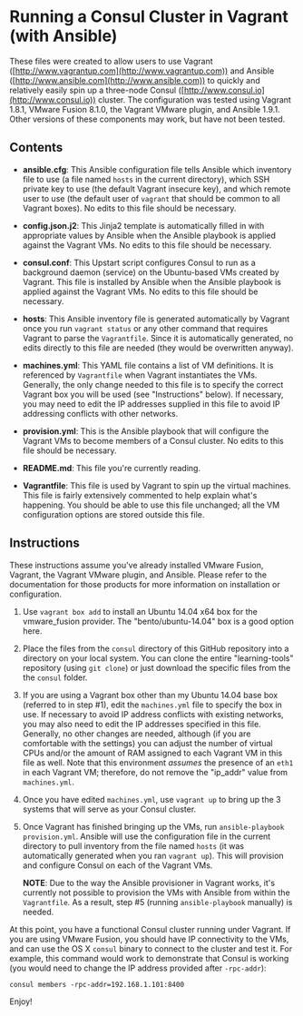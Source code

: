 # Running a Consul Cluster in Vagrant (with Ansible)

These files were created to allow users to use Vagrant ([http://www.vagrantup.com](http://www.vagrantup.com)) and Ansible ([http://www.ansible.com](http://www.ansible.com)) to quickly and relatively easily spin up a three-node Consul ([http://www.consul.io](http://www.consul.io)) cluster. The configuration was tested using Vagrant 1.8.1, VMware Fusion 8.1.0, the Vagrant VMware plugin, and Ansible 1.9.1. Other versions of these components may work, but have not been tested.

## Contents

* **ansible.cfg**: This Ansible configuration file tells Ansible which inventory file to use (a file named `hosts` in the current directory), which SSH private key to use (the default Vagrant insecure key), and which remote user to use (the default user of `vagrant` that should be common to all Vagrant boxes). No edits to this file should be necessary.

* **config.json.j2**: This Jinja2 template is automatically filled in with appropriate values by Ansible when the Ansible playbook is applied against the Vagrant VMs. No edits to this file should be necessary.

* **consul.conf**: This Upstart script configures Consul to run as a background daemon (service) on the Ubuntu-based VMs created by Vagrant. This file is installed by Ansible when the Ansible playbook is applied against the Vagrant VMs. No edits to this file should be necessary.

* **hosts**: This Ansible inventory file is generated automatically by Vagrant once you run `vagrant status` or any other command that requires Vagrant to parse the `Vagrantfile`. Since it is automatically generated, no edits directly to this file are needed (they would be overwritten anyway).

* **machines.yml**: This YAML file contains a list of VM definitions. It is referenced by `Vagrantfile` when Vagrant instantiates the VMs. Generally, the only change needed to this file is to specify the correct Vagrant box you will be used (see "Instructions" below). If necessary, you may need to edit the IP addresses supplied in this file to avoid IP addressing conflicts with other networks.

* **provision.yml**: This is the Ansible playbook that will configure the Vagrant VMs to become members of a Consul cluster. No edits to this file should be necessary.

* **README.md**: This file you're currently reading.

* **Vagrantfile**: This file is used by Vagrant to spin up the virtual machines. This file is fairly extensively commented to help explain what's happening. You should be able to use this file unchanged; all the VM configuration options are stored outside this file.

## Instructions

These instructions assume you've already installed VMware Fusion, Vagrant, the Vagrant VMware plugin, and Ansible. Please refer to the documentation for those products for more information on installation or configuration.

1. Use `vagrant box add` to install an Ubuntu 14.04 x64 box for the vmware_fusion provider. The "bento/ubuntu-14.04" box is a good option here.

2. Place the files from the `consul` directory of this GitHub repository into a directory on your local system. You can clone the entire "learning-tools" repository (using `git clone`) or just download the specific files from the the `consul` folder.

3. If you are using a Vagrant box other than my Ubuntu 14.04 base box (referred to in step #1), edit the `machines.yml` file to specify the box in use. If necessary to avoid IP address conflicts with existing networks, you may also need to edit the IP addresses specified in this file. Generally, no other changes are needed, although (if you are comfortable with the settings) you can adjust the number of virtual CPUs and/or the amount of RAM assigned to each Vagrant VM in this file as well. Note that this environment _assumes_ the presence of an `eth1` in each Vagrant VM; therefore, do not remove the "ip_addr" value from `machines.yml`.

4. Once you have edited `machines.yml`, use `vagrant up` to bring up the 3 systems that will serve as your Consul cluster.

5. Once Vagrant has finished bringing up the VMs, run `ansible-playbook provision.yml`. Ansible will use the configuration file in the current directory to pull inventory from the file named `hosts` (it was automatically generated when you ran `vagrant up`). This will provision and configure Consul on each of the Vagrant VMs.

    **NOTE**: Due to the way the Ansible provisioner in Vagrant works, it's currently not possible to provision the VMs with Ansible from within the `Vagrantfile`. As a result, step #5 (running `ansible-playbook` manually) is needed.

At this point, you have a functional Consul cluster running under Vagrant. If you are using VMware Fusion, you should have IP connectivity to the VMs, and can use the OS X `consul` binary to connect to the cluster and test it. For example, this command would work to demonstrate that Consul is working (you would need to change the IP address provided after `-rpc-addr`):

	consul members -rpc-addr=192.168.1.101:8400

Enjoy!

